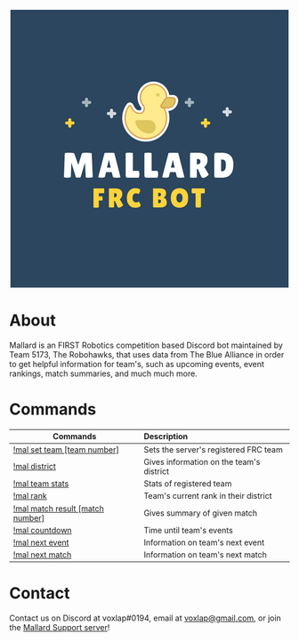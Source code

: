 <p align="center"><a href="https://discordapp.com/api/oauth2/authorize?client_id=419157772421300235&permissions=384000&scope=bot" target="_blank"><img src="https://raw.githubusercontent.com/Team5173/Mallard-Discord/master/Site/Mallard.png" alt="logo" title="Click to invite!"/></a></p>

# About
Mallard is an FIRST Robotics competition based Discord bot maintained by Team 5173, The Robohawks, that uses data from The Blue Alliance in order to get helpful information for team's, such as upcoming events, event rankings, match summaries, and much much more.
# Commands

|**Commands**                | **Description**|                                                      
---|:---
[!mal set team [team number]](https://raw.githubusercontent.com/Team5173/Mallard-Discord/master/Site/setteam.png)|Sets the server's registered FRC team
[!mal district](https://raw.githubusercontent.com/Team5173/Mallard-Discord/master/Site/district.png)|Gives information on the team's district
[!mal team stats](https://raw.githubusercontent.com/Team5173/Mallard-Discord/master/Site/teamstats.png) |Stats of registered team
[!mal rank](https://raw.githubusercontent.com/Team5173/Mallard-Discord/master/Site/rank.png)|Team's current rank in their district
[!mal match result [match number]](https://raw.githubusercontent.com/Team5173/Mallard-Discord/master/Site/matchresult.png)|Gives summary of given match       
[!mal countdown](https://raw.githubusercontent.com/Team5173/Mallard-Discord/Site/countdown.png) |Time until team's events
[!mal next event](https://raw.githubusercontent.com/Team5173/Mallard-Discord/master/Site/nextevent.png) |Information on team's next event
[!mal next match](https://raw.githubusercontent.com/Team5173/Mallard-Discord/master/Site/nextmatch.png) |Information on team's next match

# Contact
Contact us on Discord at voxlap#0194, email at voxlap@gmail.com, or join the [Mallard Support server](https://discord.gg/hgqmWPY)!
